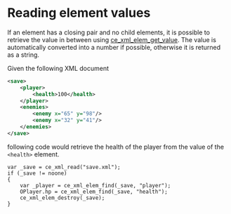 # Reading element values
If an element has a closing pair and no child elements, it is possible to retrieve the value in between using [ce_xml_elem_get_value](./ce_xml_elem_get_value.html). The value is automatically converted into a number if possible, otherwise it is returned as a string.

Given the following XML document

```xml
<save>
    <player>
        <health>100</health>
    </player>
    <enemies>
        <enemy x="65" y="98"/>
        <enemy x="32" y="41"/>
    </enemies>
</save>
```

following code would retrieve the health of the player from the value of the `<health>` element.

```gml
var _save = ce_xml_read("save.xml");
if (_save != noone)
{
    var _player = ce_xml_elem_find(_save, "player");
    OPlayer.hp = ce_xml_elem_find(_save, "health");
    ce_xml_elem_destroy(_save);
}
```